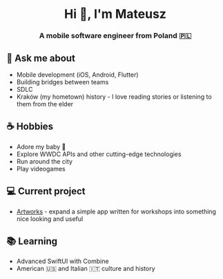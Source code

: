 <h1 align="center">Hi 👋, I'm Mateusz</h1>
<h3 align="center">A mobile software engineer from Poland 🇵🇱</h3>

## 💬 Ask me about
- Mobile development (iOS, Android, Flutter)
- Building bridges between teams
- SDLC
- Kraków (my hometown) history - I love reading stories or listening to them from the elder

## ☕️ Hobbies
- Adore my baby 👶 
- Explore WWDC APIs and other cutting-edge technologies
- Run around the city
- Play videogames

## 💻 Current project
- [Artworks](https://github.com/matteozajac/Artworks) - expand a simple app written for workshops into something nice looking and useful

## 📚 Learning
- Advanced SwiftUI with Combine
- American 🇺🇸 and Italian 🇮🇹 culture and history
